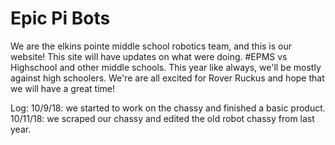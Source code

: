 # Epic Pi Bots
We are the elkins pointe middle school robotics team,
and this is our website!
This site will have updates on what were doing.
#EPMS vs Highschool and other middle schools.
This year like always, we'll be mostly against high schoolers. 
We're are all excited for Rover Ruckus and hope that we will have a great time!

Log:
     10/9/18: we started to work on the chassy and finished a basic product.
     10/11/18:  we scraped our chassy and edited the old robot chassy from last year.
